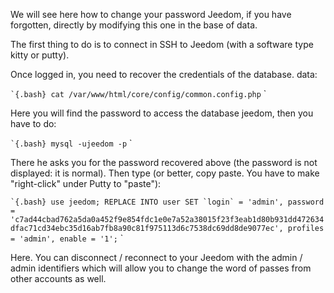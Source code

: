 We will see here how to change your password Jeedom, if you
have forgotten, directly by modifying this one in the base of
data.

The first thing to do is to connect in SSH to Jeedom (with a
software type kitty or putty).

Once logged in, you need to recover the credentials of the database.
data:

`` `{.bash}
cat /var/www/html/core/config/common.config.php
`` `

Here you will find the password to access the database
jeedom, then you have to do:

`` `{.bash}
mysql -ujeedom -p
`` `

There he asks you for the password recovered above (the password
is not displayed: it is normal). Then type (or better,
copy paste. You have to make "right-click" under Putty to "paste"):

`` `{.bash}
use jeedom;
REPLACE INTO user SET `login` = 'admin', password = 'c7ad44cbad762a5da0a452f9e854fdc1e0e7a52a38015f23f3eab1d80b931dd472634dfac71cd34ebc35d16ab7fb8a90c81f975113d6c7538dc69dd8de9077ec', profiles = 'admin', enable = '1';
`` `

Here. You can disconnect / reconnect to your Jeedom with the
admin / admin identifiers which will allow you to change the word of
passes from other accounts as well.

